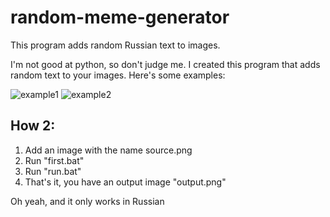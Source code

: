 # random-meme-generator
This program adds random Russian text to images.

I'm not good at python, so don't judge me. I created this program that adds random text to your images.
Here's some examples:


![example1](https://i.imgur.com/JxKOgLW.png)
![example2](https://i.imgur.com/pMwIxuy.jpg)

## How 2:
1. Add an image with the name source.png
2. Run "first.bat"
3. Run "run.bat"
4. That's it, you have an output image "output.png"


Oh yeah, and it only works in Russian
